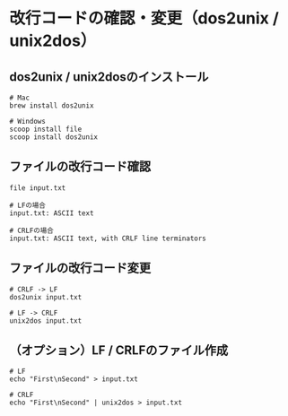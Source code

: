 # 改行コードの確認・変更（dos2unix / unix2dos）

## dos2unix / unix2dosのインストール
```
# Mac
brew install dos2unix

# Windows
scoop install file
scoop install dos2unix
```

## ファイルの改行コード確認
```shell
file input.txt

# LFの場合
input.txt: ASCII text

# CRLFの場合
input.txt: ASCII text, with CRLF line terminators
```

## ファイルの改行コード変更
```shell
# CRLF -> LF
dos2unix input.txt

# LF -> CRLF
unix2dos input.txt
```

## （オプション）LF / CRLFのファイル作成
```shell
# LF
echo "First\nSecond" > input.txt

# CRLF
echo "First\nSecond" | unix2dos > input.txt
```
